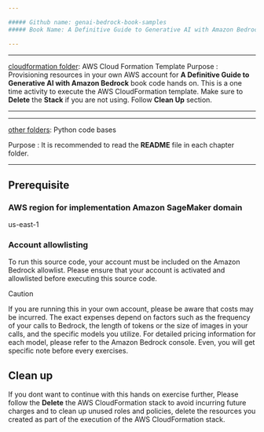 ```yaml
---

##### Github name: genai-bedrock-book-samples
##### Book Name: A Definitive Guide to Generative AI with Amazon Bedrock

---
```


---

<ins>cloudformation folder</ins>: AWS Cloud Formation Template
Purpose : Provisioning resources in your own AWS account for **A Definitive Guide to Generative AI with Amazon Bedrock** book code hands on. This is a one time activity to execute the AWS CloudFormation template. Make sure to **Delete** the **Stack** if you are not using. Follow **Clean Up** section. 

---

---

<ins>other folders</ins>: Python code bases

Purpose : It is recommended to read the **README** file in each chapter folder.

---



## Prerequisite

### AWS region for implementation Amazon SageMaker domain 

us-east-1 

### Account allowlisting
To run this source code, your account must be included on the Amazon Bedrock allowlist. Please ensure that your account is activated and allowlisted before executing this source code.

> [!CAUTION]
> If you are running this in your own account, please be aware that costs may be incurred. The exact expenses depend on factors such as the frequency of your calls to Bedrock, the length of tokens or the size of images in your calls, and the specific models you utilize. For detailed pricing information for each model, please refer to the Amazon Bedrock console. Even, you will get specific note before every exercises. 


## Clean up

If you dont want to continue with this hands on exercise further, Please follow the **Delete** the AWS CloudFormation stack to avoid incurring future charges and to clean up unused roles and policies, delete the resources you created as part of the execution of the AWS CloudFormation stack. 